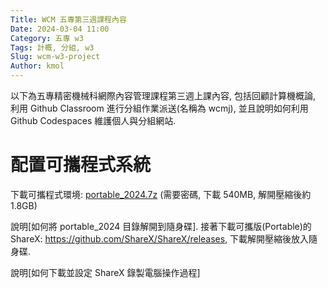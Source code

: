 ```yaml
---
Title: WCM 五專第三週課程內容
Date: 2024-03-04 11:00
Category: 五專 w3
Tags: 計概, 分組, w3
Slug: wcm-w3-project
Author: kmol
---
```


以下為五專精密機械科網際內容管理課程第三週上課內容, 包括回顧計算機概論, 利用 Github Classroom 進行分組作業派送(名稱為 wcmj), 並且說明如何利用 Github Codespaces 維護個人與分組網站.

<!-- PELICAN_END_SUMMARY -->

# 配置可攜程式系統
下載可攜程式環境: [portable_2024.7z](http://229.cycu.org/portable_2024.7z) (需要密碼, 下載 540MB, 解開壓縮後約 1.8GB)

說明[如何將 portable_2024 目錄解開到隨身碟].
接著下載可攜版(Portable)的 ShareX: <https://github.com/ShareX/ShareX/releases>, 下載解開壓縮後放入隨身碟.

說明[如何下載並設定 ShareX 錄製電腦操作過程]